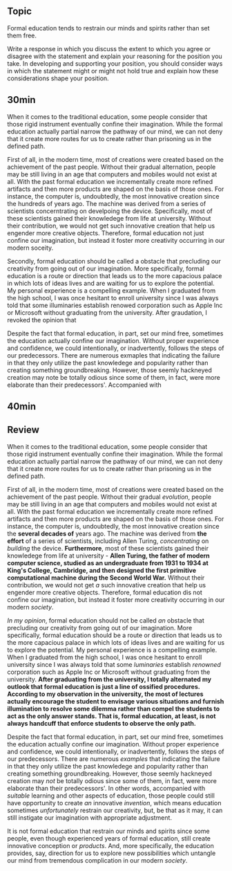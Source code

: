 ## Topic
Formal education tends to restrain our minds and spirits rather than set them free.

Write a response in which you discuss the extent to which you agree or disagree with the statement and explain your reasoning for the position you take. In developing and supporting your position, you should consider ways in which the statement might or might not hold true and explain how these considerations shape your position.

## 30min
When it comes to the traditional education, some people consider that those rigid instrument eventually confine their imagination. While the formal education actually partial narrow the pathway of our mind, we can not deny that it create more routes for us to create rather than prisoning us in the defined path.

First of all, in the modern time, most of creations were created based on the achievement of the past people. Without their gradual alternation, people may be still living in an age that computers and mobiles would not exist at all. With the past formal education we incrementally create more refined artifacts and then more products are shaped on the basis of those ones. For instance, the computer is, undoubtedly, the most innovative creation since the hundreds of years ago. The machine was derived from a series of scientists concerntrating on develpoing the device. Specifically, most of these scientists gained their knowledege from life at university. Without their contribution, we would not get such innovative creation that help us engender more creative objects. Therefore, formal education not just confine our imagination, but instead it foster more creativity occurring in our modern soceity.

Secondly, formal education should be called a obstacle that precluding our creativity from going out of our imagination. More specifically, formal education is a route or direction that leads us to the more capacious palace in which lots of ideas lives and are waiting for us to explore the potential. My personal experience is a compelling example. When I graduated from the high school, I was once hesitant to enroll university since I was always told that some illuminaries establish renowed corporation such as Apple Inc or Microsoft without graduating from the university. 
After graudation, I revoked the opinion that 

Despite the fact that formal education, in part, set our mind free, sometimes the education actually confine our imagination. Without proper experience and confidence, we could intentionally, or inadvertently, follows the steps of our predecessors. There are numerous exmaples that indicating the failure in that they only utilize the past knowledege and popularity rather than creating something groundbreaking. However, those seemly hackneyed creation may note be totally odious since some of them, in fact, were more elaborate than their predecessors'. Accompanied with 

## 40min


## Review
When it comes to the traditional education, some people consider that those rigid instrument eventually confine their imagination. While the formal education actually partial narrow the pathway of our mind, we can not deny that it create more routes for us to create rather than prisoning us in the defined path.

First of all, in the modern time, most of creations were created based on the achievement of the past people. Without their gradual *evolution*, people may be still living in an age that computers and mobiles would not exist at all. With the past formal education we incrementally create more refined artifacts and then more products are shaped on the basis of those ones. For instance, the computer is, undoubtedly, the most innovative creation since the **several decades of** years ago. The machine was derived from **the effort** of a series of scientists, including Allen Turing, *concentrating* on *building* the device. **Furthermore**, most of these scientists gained their knowledege from life at university - **Allen Turing, the father of modern computer science, studied as an undergraduate from 1931 to 1934 at King's College, Cambridge, and then designed the first primitive computational machine during the Second World War.** Without their contribution, we would not get *a* such innovative creation that help us engender more creative objects. Therefore, formal education dis not confine our imagination, but instead it foster more creativity occurring in our modern *society*.

*In my opinion*, formal education should not be called *an* obstacle that precluding our creativity from going out of our imagination. More specifically, formal education should be a route or direction that leads us to the more capacious palace in which lots of ideas lives and are waiting for us to explore the potential. My personal experience is a compelling example. When I graduated from the high school, I was once hesitant to enroll university since I was always told that some *luminaries* establish *renowned* corporation such as Apple Inc or Microsoft without graduating from the university. **After graduating from the university, I totally alternated my outlook that formal education is just a line of ossified procedures. According to my observation in the university, the most of lectures actually encourage the student to envisage various situations and furnish illumination to resolve some dilemma rather than compel the students to act as the only answer stands. That is, formal education, at least, is not always handcuff that enforce students to observe the only path.**

Despite the fact that formal education, in part, set our mind free, sometimes the education actually confine our imagination. Without proper experience and confidence, we could intentionally, or inadvertently, follows the steps of our predecessors. There are numerous *examples* that indicating the failure in that they only utilize the past knowledege and popularity rather than creating something groundbreaking. However, those seemly hackneyed creation may *not* be totally odious since some of them, in fact, were more elaborate than their predecessors'. In other words, accompanied with *suitable* learning and other aspects of education, those people could still have opportunity to create *an* innovative *invention*, which means education sometimes *unfortunately* restrain our creativity, but, be that as it may, it can still instigate our imagination with appropriate adjustment.

It is not formal education that restrain our minds and spirits since some people, even though experienced years of formal education, still create innovative conception or *products*. And, more specifically, the education provides, say, direction for us to explore new possibilities which untangle our mind from tremendous complication in our modern *society*.
